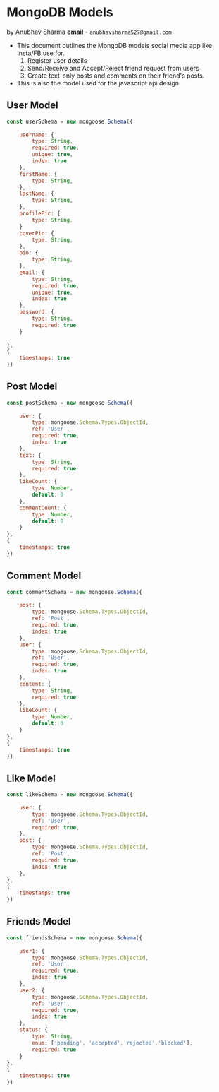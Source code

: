 # MongoDB Models
by Anubhav Sharma
**email** - `anubhavsharma527@gmail.com`
- This document outlines the MongoDB models social media app like Insta/FB use for.
    1) Register user details 
    2) Send/Receive and Accept/Reject friend request from users
    3) Create text-only posts and comments on their friend's posts.
- This is also the model used for the javascript api design.

## User Model
```js
const userSchema = new mongoose.Schema({
    
    username: {
        type: String,
        required: true,
        unique: true,
        index: true
    },
    firstName: {
        type: String,
    },
    lastName: {
        type: String,
    },
    profilePic: {
        type: String,
    }
    coverPic: {
        type: String,
    },
    bio: {
        type: String,
    },
    email: {
        type: String,
        required: true,
        unique: true,
        index: true
    },
    password: {
        type: String,
        required: true
    }
    
},
{
    timestamps: true
})

```

## Post Model
```js
const postSchema = new mongoose.Schema({
    
    user: {
        type: mongoose.Schema.Types.ObjectId,
        ref: 'User',
        required: true,
        index: true
    },
    text: {
        type: String,
        required: true
    },
    likeCount: {
        type: Number,
        default: 0
    },
    commentCount: {
        type: Number,
        default: 0
    }
},
{
    timestamps: true
})

```
## Comment Model
```js
const commentSchema = new mongoose.Schema({
    
    post: {
        type: mongoose.Schema.Types.ObjectId,
        ref: 'Post',
        required: true,
        index: true
    },
    user: {
        type: mongoose.Schema.Types.ObjectId,
        ref: 'User',
        required: true,
        index: true
    },
    content: {
        type: String,
        required: true
    },
    likeCount: {
        type: Number,
        default: 0
    }
},
{
    timestamps: true
})

```

## Like Model
```js
const likeSchema = new mongoose.Schema({
    
    user: {
        type: mongoose.Schema.Types.ObjectId,
        ref: 'User',
        required: true,
    },
    post: {
        type: mongoose.Schema.Types.ObjectId,
        ref: 'Post',
        required: true,
        index: true
    },
},
{
    timestamps: true
})

```

## Friends Model
```js
const friendsSchema = new mongoose.Schema({
    
    user1: {
        type: mongoose.Schema.Types.ObjectId,
        ref: 'User',
        required: true,
        index: true
    },
    user2: {
        type: mongoose.Schema.Types.ObjectId,
        ref: 'User',
        required: true,
        index: true
    },
    status: {
        type: String,
        enum: ['pending', 'accepted','rejected','blocked'],
        required: true
    }
},
{
    timestamps: true
})

```